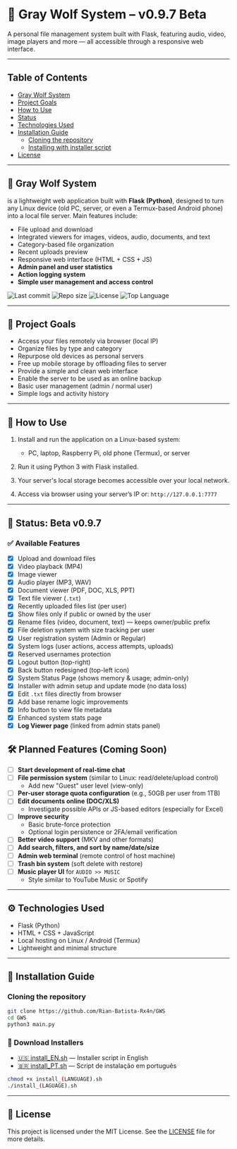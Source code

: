 # 🐺 Gray Wolf System – v0.9.7 Beta

A personal file management system built with Flask, featuring audio, video, image players and more — all accessible through a responsive web interface.

---

## Table of Contents
- [Gray Wolf System](#-gray-wolf-system)
- [Project Goals](#-project-goals)
- [How to Use](#-how-to-use)
- [Status](#-status-beta-v096)
- [Technologies Used](#️-technologies-used)
- [Installation Guide](#-installation-guide)
  - [Cloning the repository](#-cloning-the-repository)
  - [Installing with installer script](#-download-installers)
- [License](#-license)

---

## 🐺 Gray Wolf System  
is a lightweight web application built with **Flask (Python)**, designed to turn any Linux device (old PC, server, or even a Termux-based Android phone) into a local file server. Main features include:

- File upload and download
- Integrated viewers for images, videos, audio, documents, and text
- Category-based file organization
- Recent uploads preview
- Responsive web interface (HTML + CSS + JS)
- **Admin panel and user statistics**
- **Action logging system**
- **Simple user management and access control**

![Last commit](https://img.shields.io/github/last-commit/Rian-Batista-Rx4n/GWS)
![Repo size](https://img.shields.io/github/repo-size/Rian-Batista-Rx4n/GWS)
![License](https://img.shields.io/github/license/Rian-Batista-Rx4n/GWS)
![Top Language](https://img.shields.io/github/languages/top/Rian-Batista-Rx4n/GWS)

---

## 🎯 Project Goals

- Access your files remotely via browser (local IP)
- Organize files by type and category
- Repurpose old devices as personal servers
- Free up mobile storage by offloading files to server
- Provide a simple and clean web interface
- Enable the server to be used as an online backup
- Basic user management (admin / normal user)
- Simple logs and activity history

---

## 🚀 How to Use

1. Install and run the application on a Linux-based system:
   - PC, laptop, Raspberry Pi, old phone (Termux), or server

2. Run it using Python 3 with Flask installed.

3. Your server's local storage becomes accessible over your local network.

4. Access via browser using your server’s IP or: `http://127.0.0.1:7777`

---

## 🚧 Status: Beta v0.9.7

### ✅ Available Features

- [x] Upload and download files
- [x] Video playback (MP4)
- [x] Image viewer
- [x] Audio player (MP3, WAV)
- [x] Document viewer (PDF, DOC, XLS, PPT)
- [x] Text file viewer (`.txt`)
- [x] Recently uploaded files list (per user)
- [x] Show files only if public or owned by the user
- [x] Rename files (video, document, text) — keeps owner/public prefix
- [x] File deletion system with size tracking per user
- [x] User registration system (Admin or Regular)
- [x] System logs (user actions, access attempts, uploads)
- [x] Reserved usernames protection
- [x] Logout button (top-right)
- [x] Back button redesigned (top-left icon)
- [x] System Status Page (shows memory & usage; admin-only)
- [x] Installer with admin setup and update mode (no data loss)
- [x] Edit `.txt` files directly from browser
- [x] Add base rename logic improvements
- [x] Info button to view file metadata
- [x] Enhanced system stats page
- [x] **Log Viewer page** (linked from admin stats panel)

## 🛠️ Planned Features (Coming Soon)

- [ ] **Start development of real-time chat**
- [ ] **File permission system** (similar to Linux: read/delete/upload control)
  - Add new "Guest" user level (view-only)
- [ ] **Per-user storage quota configuration** (e.g., 50GB per user from 1TB)
- [ ] **Edit documents online (DOC/XLS)**  
  - Investigate possible APIs or JS-based editors (especially for Excel)
- [ ] **Improve security**  
  - Basic brute-force protection  
  - Optional login persistence or 2FA/email verification
- [ ] **Better video support** (MKV and other formats)
- [ ] **Add search, filters, and sort by name/date/size**
- [ ] **Admin web terminal** (remote control of host machine)
- [ ] **Trash bin system** (soft delete with restore)
- [ ] **Music player UI** for `AUDIO >> MUSIC`  
  - Style similar to YouTube Music or Spotify

---

## ⚙️ Technologies Used

- Flask (Python)
- HTML + CSS + JavaScript
- Local hosting on Linux / Android (Termux)
- Lightweight and minimal structure

---

## 🚀 Installation Guide

### Cloning the repository

```bash
git clone https://github.com/Rian-Batista-Rx4n/GWS
cd GWS
python3 main.py
```
### 🔽 Download Installers
- [🇺🇸 install_EN.sh](https://github.com/Rian-Batista-Rx4n/GWS/raw/main/install_EN.sh) — Installer script in English
- [🇧🇷 install_PT.sh](https://github.com/Rian-Batista-Rx4n/GWS/raw/main/install_PT.sh) — Script de instalação em português

```bash
chmod +x install_(LANGUAGE).sh
./install_(LAGUAGE).sh
```
---
## 🧾 License
This project is licensed under the MIT License. See the [LICENSE](LICENSE) file for more details.
